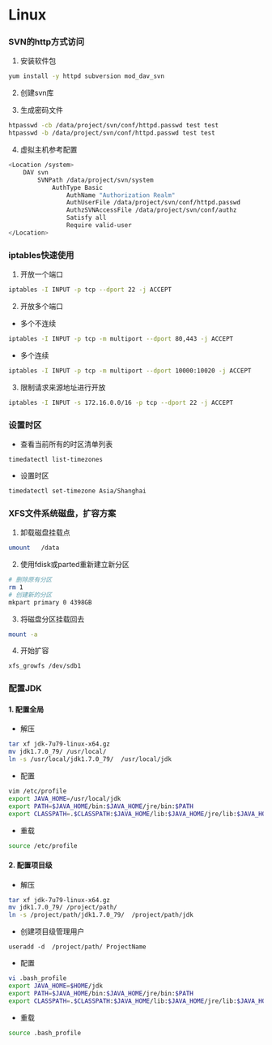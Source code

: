 # Linux


### SVN的http方式访问

1. 安装软件包
```bash
yum install -y httpd subversion mod_dav_svn
```

2. 创建svn库
   
3. 生成密码文件
```bash
htpasswd -cb /data/project/svn/conf/httpd.passwd test test
htpasswd -b /data/project/svn/conf/httpd.passwd test test
```

4. 虚拟主机参考配置
```bash
<Location /system>
    DAV svn
        SVNPath /data/project/svn/system
            AuthType Basic
                AuthName "Authorization Realm"
                AuthUserFile /data/project/svn/conf/httpd.passwd
                AuthzSVNAccessFile /data/project/svn/conf/authz
                Satisfy all
                Require valid-user
</Location>
```


### iptables快速使用

1. 开放一个端口
```bash
iptables -I INPUT -p tcp --dport 22 -j ACCEPT
```

2. 开放多个端口

- 多个不连续
```bash
iptables -I INPUT -p tcp -m multiport --dport 80,443 -j ACCEPT
```

- 多个连续
```bash
iptables -I INPUT -p tcp -m multiport --dport 10000:10020 -j ACCEPT
```

3. 限制请求来源地址进行开放
```bash
iptables -I INPUT -s 172.16.0.0/16 -p tcp --dport 22 -j ACCEPT
```


### 设置时区

- 查看当前所有的时区清单列表
```
timedatectl list-timezones
```

- 设置时区
```bash
timedatectl set-timezone Asia/Shanghai
```

### XFS文件系统磁盘，扩容方案

1. 卸载磁盘挂载点
```bash
umount   /data
```

2. 使用fdisk或parted重新建立新分区
```bash
# 删除原有分区
rm 1
# 创建新的分区
mkpart primary 0 4398GB
```

3. 将磁盘分区挂载回去
```bash
mount -a
```

4. 开始扩容
```bash
xfs_growfs /dev/sdb1
```




### 配置JDK

#### 1. 配置全局

- 解压
```bash
tar xf jdk-7u79-linux-x64.gz
mv jdk1.7.0_79/ /usr/local/
ln -s /usr/local/jdk1.7.0_79/  /usr/local/jdk
```

- 配置
```bash
vim /etc/profile
export JAVA_HOME=/usr/local/jdk
export PATH=$JAVA_HOME/bin:$JAVA_HOME/jre/bin:$PATH
export CLASSPATH=.$CLASSPATH:$JAVA_HOME/lib:$JAVA_HOME/jre/lib:$JAVA_HOME/lib/tools.jar
```

- 重载
```bash
source /etc/profile
```

#### 2. 配置项目级

- 解压
```bash
tar xf jdk-7u79-linux-x64.gz
mv jdk1.7.0_79/ /project/path/
ln -s /project/path/jdk1.7.0_79/  /project/path/jdk
```

- 创建项目级管理用户
```
useradd -d  /project/path/ ProjectName
```

- 配置
```bash
vi .bash_profile
export JAVA_HOME=$HOME/jdk
export PATH=$JAVA_HOME/bin:$JAVA_HOME/jre/bin:$PATH
export CLASSPATH=.$CLASSPATH:$JAVA_HOME/lib:$JAVA_HOME/jre/lib:$JAVA_HOME/lib/tools.jar
```

- 重载
```bash
source .bash_profile
```